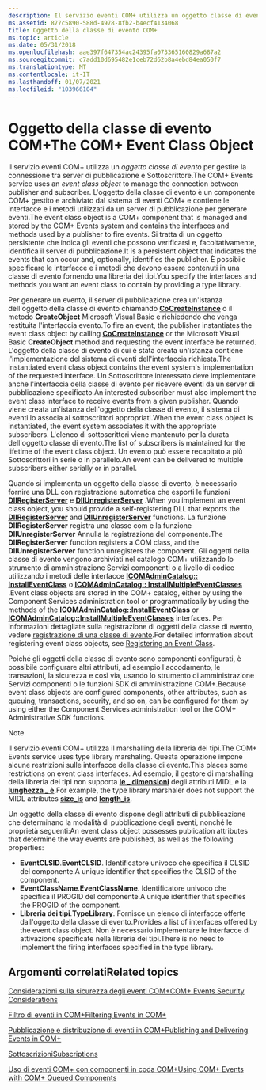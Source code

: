 ```yaml
---
description: Il servizio eventi COM+ utilizza un oggetto classe di evento per gestire la connessione tra server di pubblicazione e Sottoscrittore.
ms.assetid: 877c5890-588d-4978-8fb2-b4ecf4134068
title: Oggetto della classe di evento COM+
ms.topic: article
ms.date: 05/31/2018
ms.openlocfilehash: aae397f647354ac24395fa073365160829a687a2
ms.sourcegitcommit: c7add10d695482e1ceb72d62b8a4ebd84ea050f7
ms.translationtype: MT
ms.contentlocale: it-IT
ms.lasthandoff: 01/07/2021
ms.locfileid: "103966104"
---
```

# <a name="the-com-event-class-object"></a><span data-ttu-id="8d0be-103">Oggetto della classe di evento COM+</span><span class="sxs-lookup"><span data-stu-id="8d0be-103">The COM+ Event Class Object</span></span>

<span data-ttu-id="8d0be-104">Il servizio eventi COM+ utilizza un *oggetto classe di evento* per gestire la connessione tra server di pubblicazione e Sottoscrittore.</span><span class="sxs-lookup"><span data-stu-id="8d0be-104">The COM+ Events service uses an *event class object* to manage the connection between publisher and subscriber.</span></span> <span data-ttu-id="8d0be-105">L'oggetto della classe di evento è un componente COM+ gestito e archiviato dal sistema di eventi COM+ e contiene le interfacce e i metodi utilizzati da un server di pubblicazione per generare eventi.</span><span class="sxs-lookup"><span data-stu-id="8d0be-105">The event class object is a COM+ component that is managed and stored by the COM+ Events system and contains the interfaces and methods used by a publisher to fire events.</span></span> <span data-ttu-id="8d0be-106">Si tratta di un oggetto persistente che indica gli eventi che possono verificarsi e, facoltativamente, identifica il server di pubblicazione.</span><span class="sxs-lookup"><span data-stu-id="8d0be-106">It is a persistent object that indicates the events that can occur and, optionally, identifies the publisher.</span></span> <span data-ttu-id="8d0be-107">È possibile specificare le interfacce e i metodi che devono essere contenuti in una classe di evento fornendo una libreria dei tipi.</span><span class="sxs-lookup"><span data-stu-id="8d0be-107">You specify the interfaces and methods you want an event class to contain by providing a type library.</span></span>

<span data-ttu-id="8d0be-108">Per generare un evento, il server di pubblicazione crea un'istanza dell'oggetto della classe di evento chiamando [**CoCreateInstance**](/windows/desktop/api/combaseapi/nf-combaseapi-cocreateinstance) o il metodo **CreateObject** Microsoft Visual Basic e richiedendo che venga restituita l'interfaccia evento.</span><span class="sxs-lookup"><span data-stu-id="8d0be-108">To fire an event, the publisher instantiates the event class object by calling [**CoCreateInstance**](/windows/desktop/api/combaseapi/nf-combaseapi-cocreateinstance) or the Microsoft Visual Basic **CreateObject** method and requesting the event interface be returned.</span></span> <span data-ttu-id="8d0be-109">L'oggetto della classe di evento di cui è stata creata un'istanza contiene l'implementazione del sistema di eventi dell'interfaccia richiesta.</span><span class="sxs-lookup"><span data-stu-id="8d0be-109">The instantiated event class object contains the event system's implementation of the requested interface.</span></span> <span data-ttu-id="8d0be-110">Un Sottoscrittore interessato deve implementare anche l'interfaccia della classe di evento per ricevere eventi da un server di pubblicazione specificato.</span><span class="sxs-lookup"><span data-stu-id="8d0be-110">An interested subscriber must also implement the event class interface to receive events from a given publisher.</span></span> <span data-ttu-id="8d0be-111">Quando viene creata un'istanza dell'oggetto della classe di evento, il sistema di eventi lo associa ai sottoscrittori appropriati.</span><span class="sxs-lookup"><span data-stu-id="8d0be-111">When the event class object is instantiated, the event system associates it with the appropriate subscribers.</span></span> <span data-ttu-id="8d0be-112">L'elenco di sottoscrittori viene mantenuto per la durata dell'oggetto classe di evento.</span><span class="sxs-lookup"><span data-stu-id="8d0be-112">The list of subscribers is maintained for the lifetime of the event class object.</span></span> <span data-ttu-id="8d0be-113">Un evento può essere recapitato a più Sottoscrittori in serie o in parallelo.</span><span class="sxs-lookup"><span data-stu-id="8d0be-113">An event can be delivered to multiple subscribers either serially or in parallel.</span></span>

<span data-ttu-id="8d0be-114">Quando si implementa un oggetto della classe di evento, è necessario fornire una DLL con registrazione automatica che esporti le funzioni [**DllRegisterServer**](/windows/desktop/api/olectl/nf-olectl-dllregisterserver) e [**DllUnregisterServer**](/windows/desktop/api/olectl/nf-olectl-dllunregisterserver) .</span><span class="sxs-lookup"><span data-stu-id="8d0be-114">When you implement an event class object, you should provide a self-registering DLL that exports the [**DllRegisterServer**](/windows/desktop/api/olectl/nf-olectl-dllregisterserver) and [**DllUnregisterServer**](/windows/desktop/api/olectl/nf-olectl-dllunregisterserver) functions.</span></span> <span data-ttu-id="8d0be-115">La funzione **DllRegisterServer** registra una classe com e la funzione **DllUnregisterServer** Annulla la registrazione del componente.</span><span class="sxs-lookup"><span data-stu-id="8d0be-115">The **DllRegisterServer** function registers a COM class, and the **DllUnregisterServer** function unregisters the component.</span></span> <span data-ttu-id="8d0be-116">Gli oggetti della classe di evento vengono archiviati nel catalogo COM+ utilizzando lo strumento di amministrazione Servizi componenti o a livello di codice utilizzando i metodi delle interfacce [**ICOMAdminCatalog:: InstallEventClass**](/windows/desktop/api/ComAdmin/nf-comadmin-icomadmincatalog-installeventclass) o [**ICOMAdminCatalog:: InstallMultipleEventClasses**](/windows/desktop/api/ComAdmin/nf-comadmin-icomadmincatalog-installmultipleeventclasses) .</span><span class="sxs-lookup"><span data-stu-id="8d0be-116">Event class objects are stored in the COM+ catalog, either by using the Component Services administration tool or programmatically by using the methods of the [**ICOMAdminCatalog::InstallEventClass**](/windows/desktop/api/ComAdmin/nf-comadmin-icomadmincatalog-installeventclass) or [**ICOMAdminCatalog::InstallMultipleEventClasses**](/windows/desktop/api/ComAdmin/nf-comadmin-icomadmincatalog-installmultipleeventclasses) interfaces.</span></span> <span data-ttu-id="8d0be-117">Per informazioni dettagliate sulla registrazione di oggetti della classe di evento, vedere [registrazione di una classe di evento](registering-an-event-class.md).</span><span class="sxs-lookup"><span data-stu-id="8d0be-117">For detailed information about registering event class objects, see [Registering an Event Class](registering-an-event-class.md).</span></span>

<span data-ttu-id="8d0be-118">Poiché gli oggetti della classe di evento sono componenti configurati, è possibile configurare altri attributi, ad esempio l'accodamento, le transazioni, la sicurezza e così via, usando lo strumento di amministrazione Servizi componenti o le funzioni SDK di amministrazione COM+.</span><span class="sxs-lookup"><span data-stu-id="8d0be-118">Because event class objects are configured components, other attributes, such as queuing, transactions, security, and so on, can be configured for them by using either the Component Services administration tool or the COM+ Administrative SDK functions.</span></span>

> [!Note]  
> <span data-ttu-id="8d0be-119">Il servizio eventi COM+ utilizza il marshalling della libreria dei tipi.</span><span class="sxs-lookup"><span data-stu-id="8d0be-119">The COM+ Events service uses type library marshaling.</span></span> <span data-ttu-id="8d0be-120">Questa operazione impone alcune restrizioni sulle interfacce della classe di evento.</span><span class="sxs-lookup"><span data-stu-id="8d0be-120">This places some restrictions on event class interfaces.</span></span> <span data-ttu-id="8d0be-121">Ad esempio, il gestore di marshalling della libreria dei tipi non supporta [**le \_ dimensioni**](/windows/desktop/Midl/size-is) degli attributi MIDL e la [**lunghezza \_ è**](/windows/desktop/Midl/length-is).</span><span class="sxs-lookup"><span data-stu-id="8d0be-121">For example, the type library marshaler does not support the MIDL attributes [**size\_is**](/windows/desktop/Midl/size-is) and [**length\_is**](/windows/desktop/Midl/length-is).</span></span>

 

<span data-ttu-id="8d0be-122">Un oggetto della classe di evento dispone degli attributi di pubblicazione che determinano la modalità di pubblicazione degli eventi, nonché le proprietà seguenti:</span><span class="sxs-lookup"><span data-stu-id="8d0be-122">An event class object possesses publication attributes that determine the way events are published, as well as the following properties:</span></span>

-   <span data-ttu-id="8d0be-123">**EventCLSID**.</span><span class="sxs-lookup"><span data-stu-id="8d0be-123">**EventCLSID**.</span></span> <span data-ttu-id="8d0be-124">Identificatore univoco che specifica il CLSID del componente.</span><span class="sxs-lookup"><span data-stu-id="8d0be-124">A unique identifier that specifies the CLSID of the component.</span></span>
-   <span data-ttu-id="8d0be-125">**EventClassName**.</span><span class="sxs-lookup"><span data-stu-id="8d0be-125">**EventClassName**.</span></span> <span data-ttu-id="8d0be-126">Identificatore univoco che specifica il PROGID del componente.</span><span class="sxs-lookup"><span data-stu-id="8d0be-126">A unique identifier that specifies the PROGID of the component.</span></span>
-   <span data-ttu-id="8d0be-127">**Libreria dei tipi**.</span><span class="sxs-lookup"><span data-stu-id="8d0be-127">**TypeLibrary**.</span></span> <span data-ttu-id="8d0be-128">Fornisce un elenco di interfacce offerte dall'oggetto della classe di evento.</span><span class="sxs-lookup"><span data-stu-id="8d0be-128">Provides a list of interfaces offered by the event class object.</span></span> <span data-ttu-id="8d0be-129">Non è necessario implementare le interfacce di attivazione specificate nella libreria dei tipi.</span><span class="sxs-lookup"><span data-stu-id="8d0be-129">There is no need to implement the firing interfaces specified in the type library.</span></span>

## <a name="related-topics"></a><span data-ttu-id="8d0be-130">Argomenti correlati</span><span class="sxs-lookup"><span data-stu-id="8d0be-130">Related topics</span></span>

<dl> <dt>

[<span data-ttu-id="8d0be-131">Considerazioni sulla sicurezza degli eventi COM+</span><span class="sxs-lookup"><span data-stu-id="8d0be-131">COM+ Events Security Considerations</span></span>](com--events-security-considerations.md)
</dt> <dt>

[<span data-ttu-id="8d0be-132">Filtro di eventi in COM+</span><span class="sxs-lookup"><span data-stu-id="8d0be-132">Filtering Events in COM+</span></span>](filtering-events-in-com-.md)
</dt> <dt>

[<span data-ttu-id="8d0be-133">Pubblicazione e distribuzione di eventi in COM+</span><span class="sxs-lookup"><span data-stu-id="8d0be-133">Publishing and Delivering Events in COM+</span></span>](publishing-and-delivering-events-in-com-.md)
</dt> <dt>

[<span data-ttu-id="8d0be-134">Sottoscrizioni</span><span class="sxs-lookup"><span data-stu-id="8d0be-134">Subscriptions</span></span>](subscriptions.md)
</dt> <dt>

[<span data-ttu-id="8d0be-135">Uso di eventi COM+ con componenti in coda COM+</span><span class="sxs-lookup"><span data-stu-id="8d0be-135">Using COM+ Events with COM+ Queued Components</span></span>](using-com--events-with-com--queued-components.md)
</dt> </dl>

 

 
